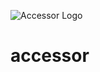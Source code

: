 ![Accessor Logo](https://user-images.githubusercontent.com/5354910/196001660-4f390491-1b5d-412f-8525-cfbf8f88aea8.png)
# accessor
